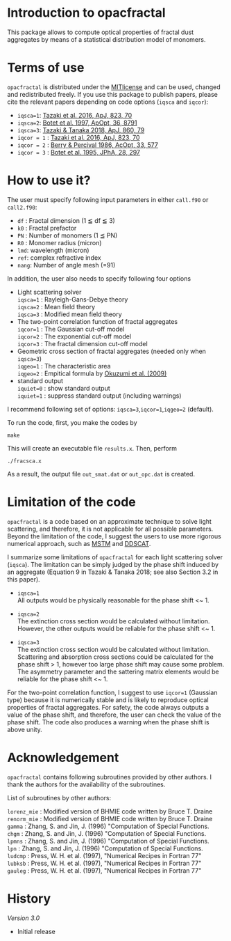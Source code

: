 # Introduction to opacfractal

This package allows to compute optical properties of fractal dust aggregates 
by means of a statistical distribution model of monomers.

# Terms of use

`opacfractal` is distributed under the [MITlicense](https://opensource.org/licenses/MIT) and can be used, changed
and redistributed freely. If you use this package to publish papers, please cite the relevant papers depending on code options (`iqsca` and `iqcor`):

 - `iqsca=1`: [Tazaki et al. 2016, ApJ, 823, 70](https://ui.adsabs.harvard.edu/abs/2016ApJ...823...70T)
 - `iqsca=2`: [Botet et al. 1997, ApOpt, 36, 8791](https://ui.adsabs.harvard.edu/abs/1997ApOpt..36.8791B)
 - `iqsca=3`: [Tazaki & Tanaka 2018, ApJ, 860, 79](https://ui.adsabs.harvard.edu/abs/2018ApJ...860...79T/)
 - `iqcor = 1` : [Tazaki et al. 2016, ApJ, 823, 70](https://ui.adsabs.harvard.edu/abs/2016ApJ...823...70T)
 - `iqcor = 2` : [Berry & Percival 1986, AcOpt, 33, 577](https://ui.adsabs.harvard.edu/abs/1986AcOpt..33..577B)
 - `iqcor = 3` : [Botet et al. 1995, JPhA, 28, 297](https://ui.adsabs.harvard.edu/abs/1995JPhA...28..297B)


# How to use it? 

The user must specify following input parameters in either `call.f90` or `call2.f90`:

- `df` : Fractal dimension (1 ≦ df ≦ 3)
- `k0` : Fractal prefactor
- `PN` : Number of monomers (1 ≦ PN)
- `R0` : Monomer radius (micron)
- `lmd`: wavelength (micron)
- `ref`: complex refractive index
- `nang`: Number of angle mesh (=91) 

In addition, the user also needs to specify following four options

- Light scattering solver   
  `iqsca=1` : Rayleigh-Gans-Debye theory  
  `iqsca=2` : Mean field theory  
  `iqsca=3` : Modified mean field theory  
- The two-point correlation function of fractal aggregates  
  `iqcor=1` : The Gaussian cut-off model  
  `iqcor=2` : The exponential cut-off model  
  `iqcor=3` : The fractal dimension cut-off model  
- Geometric cross section of fractal aggregates (needed only when `iqsca=3`)  
  `iqgeo=1` : The characteristic area   
  `iqgeo=2` : Empitical formula by [Okuzumi et al. (2009)](https://ui.adsabs.harvard.edu/abs/2009ApJ...707.1247O)  
- standard output  
  `iquiet=0` : show standard output  
  `iquiet=1` : suppress standard output (including warnings)  
	
I recommend following set of options: `iqsca=3`,`iqcor=1`,`iqgeo=2` (default).  

To run the code, first, you make the codes by
```
make
```
This will create an executable file `results.x`. Then, perform
```
./fracsca.x
```
As a result, the output file `out_smat.dat` or `out_opc.dat` is created. 

# Limitation of the code 

`opacfractal` is a code based on an approximate technique to solve light scattering, and therefore, it is not applicable for all possible parameters. Beyond the limitation of the code, I suggest the users to use more rigorous numerical approach, such as [MSTM](https://www.eng.auburn.edu/~dmckwski/scatcodes/) and [DDSCAT](http://ddscat.wikidot.com/).

I summarize some limitations of `opacfractal` for each light scattering solver (`iqsca`). The limitation can be simply judged by the phase shift induced by an aggregate (Equation 9 in Tazaki & Tanaka 2018; see also Section 3.2 in this paper).

- `iqsca=1`   
  All outputs would be physically reasonable for the phase shift <~ 1.   
 
- `iqsca=2`  
 The extinction cross section would be calculated without limitation.  
 However, the other outputs would be reliable for the phase shift <~ 1.  

- `iqsca=3`  
  The extinction cross section would be calculated without limitation. Scattering and absorption cross sections could be calculated for the phase shift > 1, however too large phase shift may cause some problem. The asymmetry parameter and the sattering matrix elements would be reliable for the phase shift <~ 1.  

 For the two-point correlation function, I suggest to use `iqcor=1` (Gaussian type) because it is numerically stable and is likely to reproduce optical properties of fractal aggregates. For safety, the code always outputs a value of the phase shift, and therefore, the user can check the value of the phase shift. The code also produces a warning when the phase shift is above unity. 

# Acknowledgement 

`opacfractal` contains following subroutines provided by other authors.
I thank the authors for the availability of the subroutines.  

List of subroutines by other authors:  

`lorenz_mie`  : Modified version of BHMIE code written by Bruce T. Draine  
`renorm_mie`  : Modified version of BHMIE code written by Bruce T. Draine  
`gamma`       : Zhang, S. and Jin, J. (1996) "Computation of Special Functions.  
`chgm`        : Zhang, S. and Jin, J. (1996) "Computation of Special Functions.  
`lpmns`       : Zhang, S. and Jin, J. (1996) "Computation of Special Functions.  
`lpn`         : Zhang, S. and Jin, J. (1996) "Computation of Special Functions.  
`ludcmp`      : Press, W. H. et al. (1997), "Numerical Recipes in Fortran 77"    
`lubksb`      : Press, W. H. et al. (1997), "Numerical Recipes in Fortran 77"  
`gauleg`      : Press, W. H. et al. (1997), "Numerical Recipes in Fortran 77"  


# History

*Version 3.0*
- Initial release 
